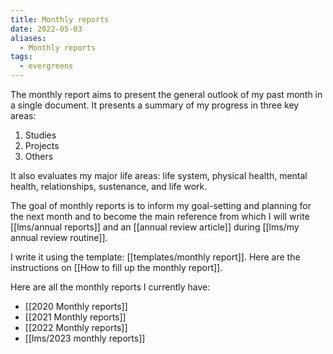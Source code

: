 ```yaml
---
title: Monthly reports
date: 2022-05-03
aliases:
  - Monthly reports
tags:
  - evergreens
---
```

The monthly report aims to present the general outlook of my past month in a single document. It presents a summary of my progress in three key areas:
1. Studies
2. Projects
3. Others

It also evaluates my major life areas: life system, physical health, mental health, relationships, sustenance, and life work.

The goal of monthly reports is to inform my goal-setting and planning for the next month and to become the main reference from which I will write [[lms/annual reports]] and an [[annual review article]] during [[lms/my annual review routine]].

I write it using the template: [[templates/monthly report]]. Here are the instructions on [[How to fill up the monthly report]].

Here are all the monthly reports I currently have:

- [[2020 Monthly reports]]
- [[2021 Monthly reports]]
- [[2022 Monthly reports]]
- [[lms/2023 monthly reports]]